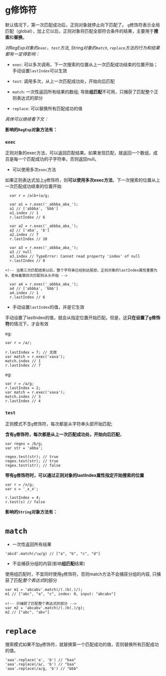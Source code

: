 g修饰符
=========

默认情况下，第一次匹配成功后，正则对象就停止向下匹配了。
`g`修饰符表示全局匹配（global），加上它以后，正则对象将匹配全部符合条件的结果，主要用于**搜索**和**替换**。

*对RegExp对象的`exec`、`test`方法, String对象的`match`, `replace`方法的行为和结果都有一定得影响：*

- `exec`: 可以多次调用，下一次搜索的位置从上一次匹配成功结束的位置开始； 手动设置`lastIndex`可以生效

- `test`: 调用多次，从上一次匹配成功处，开始向后匹配

- `match`: 一次性返回所有结果的数组; 导致**组匹配**不可用，只捕获了匹配整个正则表达式的部分

- `replace`: 可以替换所有匹配成功的值

*具体可以继续看下文：*

**影响的`RegExp`对象方法有：**

### `exec`

正则对象的exec方法，可以返回匹配结果。如果发现匹配，就返回一个数组，成员是每一个匹配成功的子字符串，否则返回null。

- 可以使用多次`exec`方法

如果正则表达式加上`g`修饰符，则**可以使用多次exec方法**，下一次搜索的位置从上一次匹配成功结束的位置开始

```
  var r = /a(b+)a/g;

  var a1 = r.exec('_abbba_aba_');
  a1 // ['abbba', 'bbb']
  a1.index // 1
  r.lastIndex // 6

  var a2 = r.exec('_abbba_aba_');
  a2 // ['aba', 'b']
  a2.index // 7
  r.lastIndex // 10

  var a3 = r.exec('_abbba_aba_');
  a3 // null
  a3.index // TypeError: Cannot read property 'index' of null
  r.lastIndex // 0

<!-- 当第三次匹配结束以后，整个字符串已经到达尾部，正则对象的lastIndex属性重置为0，意味着第四次匹配将从头开始 -->

  var a4 = r.exec('_abbba_aba_');
  a4 // ['abbba', 'bbb']
  a4.index // 1
  r.lastIndex // 6

```

- 手动设置`lastIndex`的值，并是它生效

手动设置了lastIndex的值，就会从指定位置开始匹配。但是，这**只在设置了g修饰符**的情况下，才会有效

eg: 

```
var r = /a/;

r.lastIndex = 7; // 无效
var match = r.exec('xaxa');
match.index // 1
r.lastIndex // 7

```

eg: 

```
var r = /a/g;
r.lastIndex = 2;
var match = r.exec('xaxa');
match.index // 3
r.lastIndex // 4
```

### `test`

正则模式不含`g`修饰符，每次都是从字符串头部开始匹配; 

**含有`g`修饰符，每次都是从上一次匹配成功处，开始向后匹配**。

```
var regex = /b/g;
var str = 'abba';

regex.test(str); // true
regex.test(str); // true
regex.test(str); // false
```

**带有g修饰符时，可以通过正则对象的lastIndex属性指定开始搜索的位置**

```
var r = /x/g;
var s = '_x_x';

r.lastIndex = 4;
r.test(s) // false
```

**影响的`String`对象方法有：**

# `match`

- 一次性返回所有结果

```
'abcd'.match(/\w/g) // ["a", "b", "c", "d"]
```

- 不会捕获分组的内容(影响**组匹配**结果)

使用组匹配时，不宜同时使用`g`修饰符，否则match方法不会捕获分组的内容, 只捕获了匹配*整个表达式*的部分

```
var m1 = 'abcabv'.match(/(.)b(.)/);
m1 // ["abc", "a", "c", index: 0, input: "abcabv"]

<!-- 只捕获了匹配整个表达式的部分 -->
var m2 = 'abcabv'.match(/(.)b(.)/g);
m2 // ["abc", "abv"]
```

# `replace`

搜索模式如果不加`g`修饰符，就替换第一个匹配成功的值，否则替换所有匹配成功的值。

```
'aaa'.replace('a', 'b') // "baa"
'aaa'.replace(/a/, 'b') // "baa"
'aaa'.replace(/a/g, 'b') // "bbb"
```